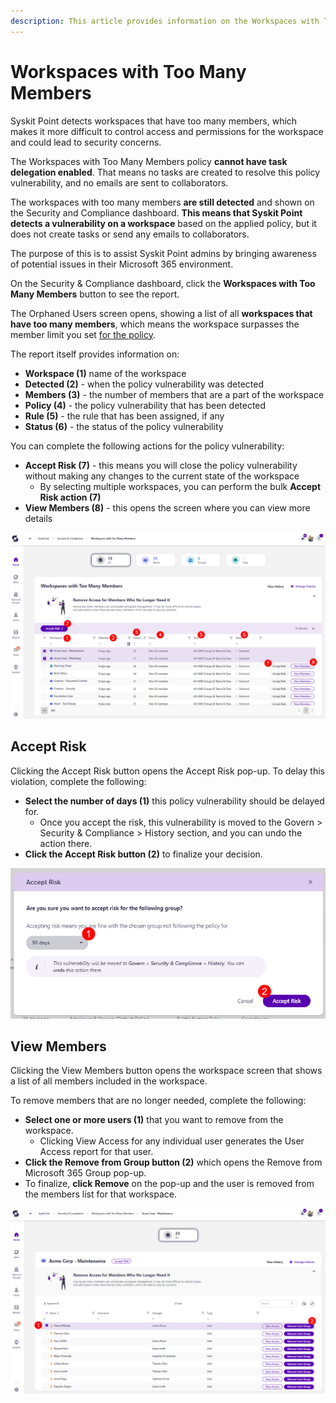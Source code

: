 ```yaml
---
description: This article provides information on the Workspaces with Too Many Members report.
---
```



# Workspaces with Too Many Members

Syskit Point detects workspaces that have too many members, which makes it more difficult to control access and permissions for the workspace and could lead to security concerns. 

The Workspaces with Too Many Members policy **cannot have task delegation enabled**. That means no tasks are created to resolve this policy vulnerability, and no emails are sent to collaborators.

The workspaces with too many members **are still detected** and shown on the Security and Compliance dashboard. **This means that Syskit Point detects a vulnerability on a workspace** based on the applied policy, but it does not create tasks or send any emails to collaborators. 

The purpose of this is to assist Syskit Point admins by
bringing awareness of potential issues in their Microsoft 365 environment. 

On the Security & Compliance dashboard, click the **Workspaces with Too Many Members** button to see the report.

The Orphaned Users screen opens, showing a list of all **workspaces that have too many members**, which means the workspace surpasses the member limit you set [for the policy](.././automated-workflows/workspaces-with-too-many-members-admin.md).

The report itself provides information on:
* **Workspace (1)** name of the workspace
* **Detected (2)** - when the policy vulnerability was detected
* **Members (3)** - the number of members that are a part of the workspace
* **Policy (4)** - the policy vulnerability that has been detected
* **Rule (5)** - the rule that has been assigned, if any
* **Status (6)** - the status of the policy vulnerability

You can complete the following actions for the policy vulnerability:
  * **Accept Risk (7)** - this means you will close the policy vulnerability without making any changes to the current state of the workspace
    * By selecting multiple workspaces, you can perform the bulk **Accept Risk action (7)**
  * **View Members (8)** - this opens the screen where you can view more details

![Workspaces with Too Many Members](../../.gitbook/assets/security-compliance-checks-workspaces-too-many-members.png)

## Accept Risk

Clicking the Accept Risk button opens the Accept Risk pop-up. To delay this violation, complete the following:

  * **Select the number of days (1)** this policy vulnerability should be delayed for.
    * Once you accept the risk, this vulnerability is moved to the Govern > Security & Compliance > History section, and you can undo the action there. 
  * **Click the Accept Risk button (2)** to finalize your decision.

![Workspaces with Too Many Members - Accept Risk](../../.gitbook/assets/security-compliance-checks-workspaces-too-many-members-accept-risk.png)


## View Members

Clicking the View Members button opens the workspace screen that shows a list of all members included in the workspace. 

To remove members that are no longer needed, complete the following:

  * **Select one or more users (1)** that you want to remove from the workspace.
    * Clicking View Access for any individual user generates the User Access report for that user.
  * **Click the Remove from Group button (2)** which opens the Remove from Microsoft 365 Group pop-up.
  * To finalize, **click Remove** on the pop-up and the user is removed from the members list for that workspace. 

![Workspaces with Too Many Members - View Members](../../.gitbook/assets/security-compliance-checks-workspaces-too-many-members-view-members.png)